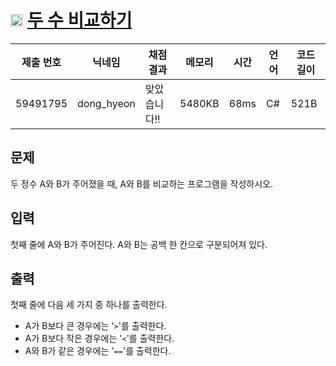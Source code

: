# <img width="20px"  src="https://d2gd6pc034wcta.cloudfront.net/tier/1.svg" class="solvedac-tier"> [두 수 비교하기](https://www.acmicpc.net/problem/1330) 

| 제출 번호 | 닉네임 | 채점 결과 | 메모리 | 시간 | 언어 | 코드 길이 |
|---|---|---|---|---|---|---|
|59491795|dong_hyeon|맞았습니다!! |5480KB|68ms|C#|521B|

## 문제
<p>두 정수 A와 B가 주어졌을 때, A와 B를 비교하는 프로그램을 작성하시오.</p>

## 입력
<p>첫째 줄에 A와 B가 주어진다. A와 B는 공백 한 칸으로 구분되어져 있다.</p>

## 출력
<p>첫째 줄에 다음 세 가지 중 하나를 출력한다.</p>

<ul>
	<li>A가 B보다 큰 경우에는 '<code>></code>'를 출력한다.</li>
	<li>A가 B보다 작은 경우에는 '<code><</code>'를 출력한다.</li>
	<li>A와 B가 같은 경우에는 '<code>==</code>'를 출력한다.</li>
</ul>

